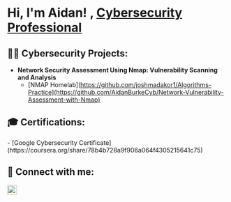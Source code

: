 <h1>Hi, I'm Aidan! , <a href="https://www.linkedin.com/in/joshmadakor/">Cybersecurity Professional</a>
<h2>👨‍💻 Cybersecurity Projects:</h2>

- <b>Network Security Assessment Using Nmap: Vulnerability Scanning and Analysis</b>
  - [NMAP Homelab](https://github.com/joshmadakor1/Algorithms-Practice](https://github.com/AidanBurkeCyb/Network-Vulnerability-Assessment-with-Nmap)
  
<h2>🎓 Certifications:</h2>
  - [Google Cybersecurity Certificate] (https://coursera.org/share/78b4b728a9f906a064f4305215641c75)

<h2> 🤳 Connect with me:</h2>

[<img align="left" alt="JoshMadakor | LinkedIn" width="22px" src="https://cdn.jsdelivr.net/npm/simple-icons@v3/icons/linkedin.svg" />][linkedin]

[linkedin]: [https://www.linkedin.com/in/aidan-b-478115266/]
